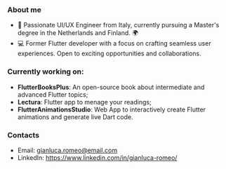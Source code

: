 ### About me
- 👦 Passionate UI/UX Engineer from Italy, currently pursuing a Master's degree in the Netherlands and Finland. 🌍 
- 💻 Former Flutter developer with a focus on crafting seamless user experiences. Open to exciting opportunities and collaborations. 

### Currently working on:
- **FlutterBooksPlus**: An open-source book about intermediate and advanced Flutter topics;
- **Lectura**: Flutter app to menage your readings;
- **FlutterAnimationsStudio**: Web App to interactively create Flutter animations and generate live Dart code.

### Contacts
- Email: gianluca.romeo@email.com
- LinkedIn: https://www.linkedin.com/in/gianluca-romeo/
<!--
**gianlucaromeo/gianlucaromeo** is a ✨ _special_ ✨ repository because its `README.md` (this file) appears on your GitHub profile.

Here are some ideas to get you started:

- 🔭 I’m currently working on ...
- 🌱 I’m currently learning ...
- 👯 I’m looking to collaborate on ...
- 🤔 I’m looking for help with ...
- 💬 Ask me about ...
- 📫 How to reach me: ...
- 😄 Pronouns: ...
- ⚡ Fun fact: ...
-->
